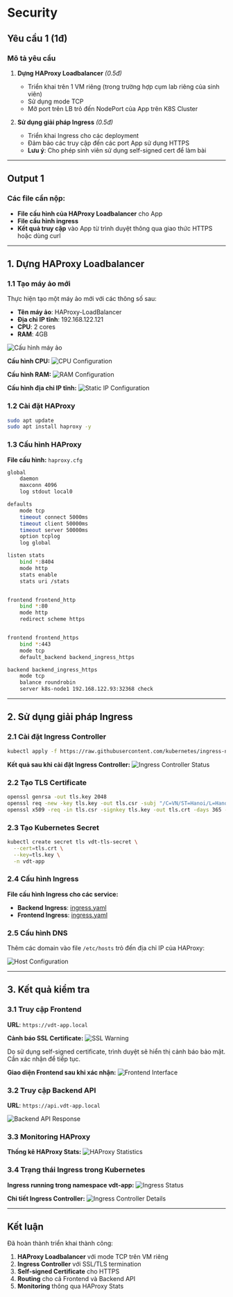 # Security

## Yêu cầu 1 (1đ)

### Mô tả yêu cầu

1. **Dựng HAProxy Loadbalancer** *(0.5đ)*
   - Triển khai trên 1 VM riêng (trong trường hợp cụm lab riêng của sinh viên)
   - Sử dụng mode TCP
   - Mở port trên LB trỏ đến NodePort của App trên K8S Cluster

2. **Sử dụng giải pháp Ingress** *(0.5đ)*
   - Triển khai Ingress cho các deployment
   - Đảm bảo các truy cập đến các port App sử dụng HTTPS
   - **Lưu ý**: Cho phép sinh viên sử dụng self-signed cert để làm bài

---

## Output 1

### Các file cần nộp:

- **File cấu hình của HAProxy Loadbalancer** cho App
- **File cấu hình ingress**
- **Kết quả truy cập** vào App từ trình duyệt thông qua giao thức HTTPS hoặc dùng curl

---

## 1. Dựng HAProxy Loadbalancer

### 1.1 Tạo máy ảo mới

Thực hiện tạo một máy ảo mới với các thông số sau:

- **Tên máy ảo**: HAProxy-LoadBalancer
- **Địa chỉ IP tĩnh**: 192.168.122.121
- **CPU**: 2 cores
- **RAM**: 4GB

![Cấu hình máy ảo](images/image.png)

**Cấu hình CPU:**
![CPU Configuration](images/image-1.png)

**Cấu hình RAM:**
![RAM Configuration](images/image-2.png)

**Cấu hình địa chỉ IP tĩnh:**
![Static IP Configuration](images/image-3.png)

### 1.2 Cài đặt HAProxy

```bash
sudo apt update
sudo apt install haproxy -y
```

### 1.3 Cấu hình HAProxy

**File cấu hình:** `haproxy.cfg`

```bash
global
    daemon
    maxconn 4096
    log stdout local0

defaults
    mode tcp
    timeout connect 5000ms
    timeout client 50000ms
    timeout server 50000ms
    option tcplog
    log global

listen stats
    bind *:8404
    mode http
    stats enable
    stats uri /stats


frontend frontend_http
    bind *:80
    mode http
    redirect scheme https


frontend frontend_https
    bind *:443
    mode tcp
    default_backend backend_ingress_https

backend backend_ingress_https
    mode tcp
    balance roundrobin
    server k8s-node1 192.168.122.93:32368 check
```

---

## 2. Sử dụng giải pháp Ingress

### 2.1 Cài đặt Ingress Controller

```bash
kubectl apply -f https://raw.githubusercontent.com/kubernetes/ingress-nginx/controller-v1.8.1/deploy/static/provider/baremetal/deploy.yaml
```

**Kết quả sau khi cài đặt Ingress Controller:**
![Ingress Controller Status](images/image-4.png)

### 2.2 Tạo TLS Certificate

```bash
openssl genrsa -out tls.key 2048
openssl req -new -key tls.key -out tls.csr -subj "/C=VN/ST=Hanoi/L=Hanoi/O=VDT2025/CN=*.vdt-app.local"
openssl x509 -req -in tls.csr -signkey tls.key -out tls.crt -days 365 -extensions v3_req
```

### 2.3 Tạo Kubernetes Secret

```bash
kubectl create secret tls vdt-tls-secret \
  --cert=tls.crt \
  --key=tls.key \
  -n vdt-app
```

### 2.4 Cấu hình Ingress

**File cấu hình Ingress cho các service:**

- **Backend Ingress**: [ingress.yaml](https://github.com/Maybetuandat/vdt_2025_backend/blob/main/backend-chart/templates/ingress.yaml)
- **Frontend Ingress**: [ingress.yaml](https://github.com/Maybetuandat/vdt_2025_frontend/blob/main/helm-chart/templates/ingress.yaml)

### 2.5 Cấu hình DNS

Thêm các domain vào file `/etc/hosts` trỏ đến địa chỉ IP của HAProxy:

![Host Configuration](images/image-5.png)

---

## 3. Kết quả kiểm tra

### 3.1 Truy cập Frontend

**URL**: `https://vdt-app.local`

**Cảnh báo SSL Certificate:**
![SSL Warning](images/image-6.png)

Do sử dụng self-signed certificate, trình duyệt sẽ hiển thị cảnh báo bảo mật. Cần xác nhận để tiếp tục.

**Giao diện Frontend sau khi xác nhận:**
![Frontend Interface](images/image-7.png)

### 3.2 Truy cập Backend API

**URL**: `https://api.vdt-app.local`

![Backend API Response](images/image-8.png)

### 3.3 Monitoring HAProxy

**Thống kê HAProxy Stats:**
![HAProxy Statistics](images/image-9.png)

### 3.4 Trạng thái Ingress trong Kubernetes

**Ingress running trong namespace vdt-app:**
![Ingress Status](images/image-10.png)

**Chi tiết Ingress Controller:**
![Ingress Controller Details](images/image-11.png)

---

## Kết luận

Đã hoàn thành triển khai thành công:

1. **HAProxy Loadbalancer** với mode TCP trên VM riêng
2. **Ingress Controller** với SSL/TLS termination
3. **Self-signed Certificate** cho HTTPS
4. **Routing** cho cả Frontend và Backend API
5. **Monitoring** thông qua HAProxy Stats

